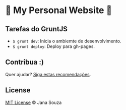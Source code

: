 # :heart_decoration: My Personal Website :heart_decoration:

## Tarefas do GruntJS

- `$ grunt dev`: Inicia o ambiemte de desenvolvimento.
- `$ grunt deploy`: Deploy para gh-pages.

## Contribua :)

Quer ajudar? [Siga estas recomendações](https://github.com/janasouza/my-personal-website/blob/master/CONTRIBUTING.md).

## License

[MIT License](https://github.com/janasouza/my-personal-website/blob/master/LICENSE.md) © Jana Souza
